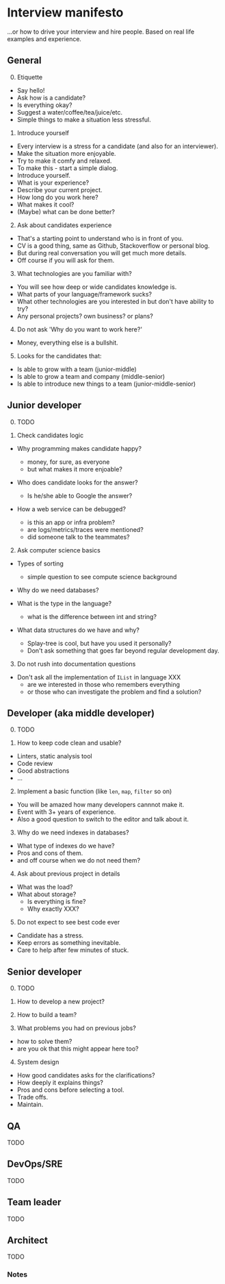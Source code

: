 # Interview manifesto

...or how to drive your interview and hire people. Based on real life examples and experience.

## General

0. Etiquette

- Say hello!
- Ask how is a candidate?
- Is everything okay?
- Suggest a water/coffee/tea/juice/etc.
- Simple things to make a situation less stressful.

1. Introduce yourself

- Every interview is a stress for a candidate (and also for an interviewer).
- Make the situation more enjoyable.
- Try to make it comfy and relaxed.
- To make this - start a simple dialog.
- Introduce yourself.
- What is your experience?
- Describe your current project.
- How long do you work here?
- What makes it cool?
- (Maybe) what can be done better?

2. Ask about candidates experience

- That's a starting point to understand who is in front of you.
- CV is a good thing, same as Github, Stackoverflow or personal blog.
- But during real conversation you will get much more details.
- Off course if you will ask for them.

3. What technologies are you familiar with?

- You will see how deep or wide candidates knowledge is.
- What parts of your language/framework sucks?
- What other technologies are you interested in but don't have ability to try?
- Any personal projects? own business? or plans?

4. Do not ask 'Why do you want to work here?'

- Money, everything else is a bullshit.

5. Looks for the candidates that:

- Is able to grow with a team (junior-middle)
- Is able to grow a team and company (middle-senior)
- Is able to introduce new things to a team (junior-middle-senior)

## Junior developer

0. TODO

1. Check candidates logic

- Why programming makes candidate happy?
  - money, for sure, as everyone
  - but what makes it more enjoable?
  
- Who does candidate looks for the answer?
  - Is he/she able to Google the answer?

- How a web service can be debugged?
  - is this an app or infra problem?
  - are logs/metrics/traces were mentioned?
  - did someone talk to the teammates?
  
2. Ask computer science basics

- Types of sorting
  - simple question to see compute science background
  
- Why do we need databases?

- What is the type in the language?
  - what is the difference between int and string?
  
- What data structures do we have and why?
  - Splay-tree is cool, but have you used it personally?
  - Don't ask something that goes far beyond regular development day.
  
3. Do not rush into documentation questions

- Don't ask all the implementation of `IList` in language XXX
  - are we interested in those who remembers everything
  - or those who can investigate the problem and find a solution?

## Developer (aka middle developer)

0. TODO

1. How to keep code clean and usable?

- Linters, static analysis tool
- Code review
- Good abstractions
- ...

2. Implement a basic function (like `len`, `map`, `filter` so on)

- You will be amazed how many developers cannnot make it.
- Event with 3+ years of experience.
- Also a good question to switch to the editor and talk about it.

3. Why do we need indexes in databases?

- What type of indexes do we have?
- Pros and cons of them.
- and off course when we do not need them?

4. Ask about previous project in details

- What was the load?
- What about storage?
  - Is everything is fine?
  - Why exactly XXX?

5. Do not expect to see best code ever

- Candidate has a stress.
- Keep errors as something inevitable.
- Care to help after few minutes of stuck.

## Senior developer

0. TODO

1. How to develop a new project?
2. How to build a team?
3. What problems you had on previous jobs?
- how to solve them?
- are you ok that this might appear here too?
4. System design
- How good candidates asks for the clarifications?
- How deeply it explains things?
- Pros and cons before selecting a tool.
- Trade offs.
- Maintain.

## QA
TODO
## DevOps/SRE
TODO
## Team leader
TODO
## Architect
TODO

### Notes
